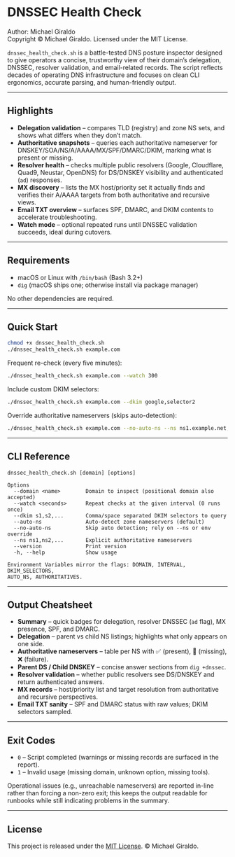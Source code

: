 # DNSSEC Health Check

Author: Michael Giraldo  \
Copyright © Michael Giraldo. Licensed under the MIT License.

`dnssec_health_check.sh` is a battle-tested DNS posture inspector designed to give operators a concise, trustworthy view of their domain’s delegation, DNSSEC, resolver validation, and email-related records. The script reflects decades of operating DNS infrastructure and focuses on clean CLI ergonomics, accurate parsing, and human-friendly output.

---

## Highlights

- **Delegation validation** – compares TLD (registry) and zone NS sets, and shows what differs when they don’t match.
- **Authoritative snapshots** – queries each authoritative nameserver for DNSKEY/SOA/NS/A/AAAA/MX/SPF/DMARC/DKIM, marking what is present or missing.
- **Resolver health** – checks multiple public resolvers (Google, Cloudflare, Quad9, Neustar, OpenDNS) for DS/DNSKEY visibility and authenticated (`ad`) responses.
- **MX discovery** – lists the MX host/priority set it actually finds and verifies their A/AAAA targets from both authoritative and recursive views.
- **Email TXT overview** – surfaces SPF, DMARC, and DKIM contents to accelerate troubleshooting.
- **Watch mode** – optional repeated runs until DNSSEC validation succeeds, ideal during cutovers.

---

## Requirements

- macOS or Linux with `/bin/bash` (Bash 3.2+)
- `dig` (macOS ships one; otherwise install via package manager)

No other dependencies are required.

---

## Quick Start

```bash
chmod +x dnssec_health_check.sh
./dnssec_health_check.sh example.com
```

Frequent re-check (every five minutes):

```bash
./dnssec_health_check.sh example.com --watch 300
```

Include custom DKIM selectors:

```bash
./dnssec_health_check.sh example.com --dkim google,selector2
```

Override authoritative nameservers (skips auto-detection):

```bash
./dnssec_health_check.sh example.com --no-auto-ns --ns ns1.example.net,ns2.example.net
```

---

## CLI Reference

```text
dnssec_health_check.sh [domain] [options]

Options
  --domain <name>        Domain to inspect (positional domain also accepted)
  --watch <seconds>      Repeat checks at the given interval (0 runs once)
  --dkim s1,s2,...       Comma/space separated DKIM selectors to query
  --auto-ns              Auto-detect zone nameservers (default)
  --no-auto-ns           Skip auto detection; rely on --ns or env override
  --ns ns1,ns2,...       Explicit authoritative nameservers
  --version              Print version
  -h, --help             Show usage

Environment Variables mirror the flags: DOMAIN, INTERVAL, DKIM_SELECTORS,
AUTO_NS, AUTHORITATIVES.
```

---

## Output Cheatsheet

- **Summary** – quick badges for delegation, resolver DNSSEC (`ad` flag), MX presence, SPF, and DMARC.
- **Delegation** – parent vs child NS listings; highlights what only appears on one side.
- **Authoritative nameservers** – table per NS with ✅ (present), 🚫 (missing), ❌ (failure).
- **Parent DS / Child DNSKEY** – concise answer sections from `dig +dnssec`.
- **Resolver validation** – whether public resolvers see DS/DNSKEY and return authenticated answers.
- **MX records** – host/priority list and target resolution from authoritative and recursive perspectives.
- **Email TXT sanity** – SPF and DMARC status with raw values; DKIM selectors sampled.

---

## Exit Codes

- `0` – Script completed (warnings or missing records are surfaced in the report).
- `1` – Invalid usage (missing domain, unknown option, missing tools).

Operational issues (e.g., unreachable nameservers) are reported in-line rather than forcing a non-zero exit; this keeps the output readable for runbooks while still indicating problems in the summary.

---

## License

This project is released under the [MIT License](LICENSE). © Michael Giraldo.

